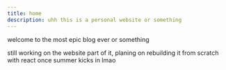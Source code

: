 ```yaml
---
title: home
description: uhh this is a personal website or something
---
```


welcome to the most epic blog ever or something

still working on the website part of it, planing on rebuilding it from scratch with react once summer kicks in lmao
